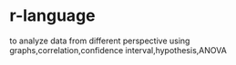 # r-language
to analyze data from different perspective using graphs,correlation,confidence interval,hypothesis,ANOVA 
